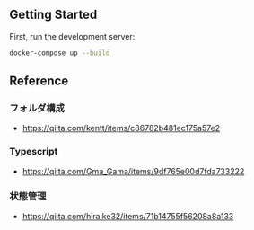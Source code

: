 ## Getting Started

First, run the development server:

```bash
docker-compose up --build
```

## Reference
### フォルダ構成
- https://qiita.com/kentt/items/c86782b481ec175a57e2

### Typescript
- https://qiita.com/Gma_Gama/items/9df765e00d7fda733222

### 状態管理
- https://qiita.com/hiraike32/items/71b14755f56208a8a133
